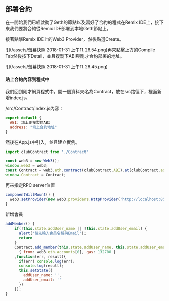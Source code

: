 ## 部署合約

在一開始我們已經啟動了Geth的節點以及寫好了合約的程式在Remix IDE上，接下來我們要將合約從Remix IDE部署到本地Geth節點上。

接著點擊Remix IDE上的Web3 Provider，然後點選Create。

![](/assets/螢幕快照 2018-01-31 上午11.26.54.png)再來點擊上方的Compile Tab然後按下Detail，並且複製下ABI與剛才合約部署的地址。

![](/assets/螢幕快照 2018-01-31 上午11.28.45.png)

#### 貼上合約內容到程式中

我們回到剛才網頁程式中，開一個資料夾名為Contract，放在src路徑下，裡面新增index.js。

/src/Contract/index.js內容：

```js
export default {
  ABI: 填上剛複製的ABI
  address: "填上合約地址"
}
```

然後在App.js中引入，並且建立實例。

```js
import clubContract from './Contract'

const web3 = new Web3();
window.web3 = web3;
const Contract = web3.eth.contract(clubContract.ABI).at(clubContract.address);
window.Contract = Contract;
```

再來指定RPC server位置

```js
componentWillMount() {
  web3.setProvider(new web3.providers.HttpProvider('http://localhost:8545')); //指定為RPC server的位置
}
```

新增會員

```js
addMember() {
    if(!this.state.addUser_name || !this.state.addUser_email) {
      alert('請先輸入會員名稱與Email');
      return
    }
    Contract.add_member(this.state.addUser_name, this.state.addUser_email,
      { from: web3.eth.accounts[0], gas: 132700 }
    ,function(err, result){
      if(err) console.log(err);
      console.log(result);
      this.setState({
        addUser_name: '',
        addUser_email: ''
      })
    });
}
```



